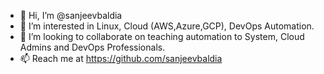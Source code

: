 - 👋 Hi, I’m @sanjeevbaldia
- 👀 I’m interested in Linux, Cloud (AWS,Azure,GCP), DevOps Automation.
- 💞️ I’m looking to collaborate on teaching automation to System, Cloud Admins and DevOps Professionals.
- 📫 Reach me at https://github.com/sanjeevbaldia

<!---
sanjeevbaldia/sanjeevbaldia is a ✨ special ✨ repository because its `README.md` (this file) appears on your GitHub profile.
You can click the Preview link to take a look at your changes.
--->
